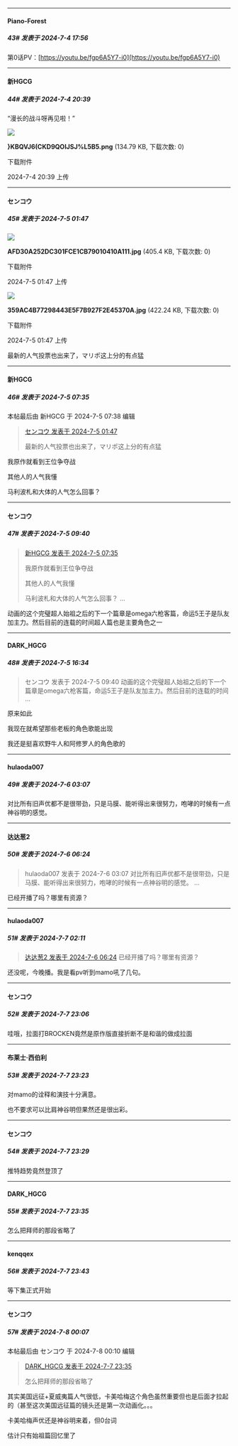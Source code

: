 ﻿
*****

####  Piano-Forest  
##### 43#       发表于 2024-7-4 17:56

第0话PV：[https://youtu.be/fgp6A5Y7-i0](https://youtu.be/fgp6A5Y7-i0)


*****

####  新HGCG  
##### 44#       发表于 2024-7-4 20:39

“漫长的战斗呀再见啦！”

<img src="https://img.saraba1st.com/forum/202407/04/203920ycf7n1f4zhiuhcu6.png" referrerpolicy="no-referrer">

<strong>}KBQVJ6(CKD9QOIJSJ%L5B5.png</strong> (134.79 KB, 下载次数: 0)

下载附件

2024-7-4 20:39 上传


*****

####  センコウ  
##### 45#       发表于 2024-7-5 01:47

<img src="https://img.saraba1st.com/forum/202407/05/014710d0lrb6klkkb8d0dd.jpg" referrerpolicy="no-referrer">

<strong>AFD30A252DC301FCE1CB79010410A111.jpg</strong> (405.4 KB, 下载次数: 0)

下载附件

2024-7-5 01:47 上传

<img src="https://img.saraba1st.com/forum/202407/05/014710wqeyo61ycohxjd65.jpg" referrerpolicy="no-referrer">

<strong>359AC4B77298443E5F7B927F2E45370A.jpg</strong> (422.24 KB, 下载次数: 0)

下载附件

2024-7-5 01:47 上传

最新的人气投票也出来了，マリポ这上分的有点猛


*****

####  新HGCG  
##### 46#       发表于 2024-7-5 07:35

 本帖最后由 新HGCG 于 2024-7-5 07:38 编辑 
<blockquote><a href="httphttps://bbs.saraba1st.com/2b/forum.php?mod=redirect&amp;goto=findpost&amp;pid=65485143&amp;ptid=2123956" target="_blank">センコウ 发表于 2024-7-5 01:47</a>

最新的人气投票也出来了，マリポ这上分的有点猛</blockquote>
我原作就看到王位争夺战

其他人的人气我懂

马利波札和大体的人气怎么回事？


*****

####  センコウ  
##### 47#       发表于 2024-7-5 09:40

<blockquote><a href="httphttps://bbs.saraba1st.com/2b/forum.php?mod=redirect&amp;goto=findpost&amp;pid=65485715&amp;ptid=2123956" target="_blank">新HGCG 发表于 2024-7-5 07:35</a>

我原作就看到王位争夺战

其他人的人气我懂

马利波札和大体的人气怎么回事？ ...</blockquote>
动画的这个完璧超人始祖之后的下一个篇章是omega六枪客篇，命运5王子是队友加主力。然后目前的连载的时间超人篇也是主要角色之一


*****

####  DARK_HGCG  
##### 48#       发表于 2024-7-5 16:34

<blockquote>センコウ 发表于 2024-7-5 09:40
动画的这个完璧超人始祖之后的下一个篇章是omega六枪客篇，命运5王子是队友加主力。然后目前的连载的时间 ...</blockquote>
原来如此

我现在就希望那些老板的角色歌能出现

我还是挺喜欢野牛人和阿修罗人的角色歌的


*****

####  hulaoda007  
##### 49#       发表于 2024-7-6 03:07

对比所有旧声优都不是很带劲，只是马膜、能听得出来很努力，咆哮的时候有一点神谷明的感觉。


*****

####  达达葱2  
##### 50#       发表于 2024-7-6 06:24

<blockquote>hulaoda007 发表于 2024-7-6 03:07
对比所有旧声优都不是很带劲，只是马膜、能听得出来很努力，咆哮的时候有一点神谷明的感觉。 ...</blockquote>
已经开播了吗？哪里有资源？


*****

####  hulaoda007  
##### 51#       发表于 2024-7-7 02:11

<blockquote><a href="httphttps://bbs.saraba1st.com/2b/forum.php?mod=redirect&amp;goto=findpost&amp;pid=65498870&amp;ptid=2123956" target="_blank">达达葱2 发表于 2024-7-6 06:24</a>
已经开播了吗？哪里有资源？</blockquote>
还没呢，今晚播。我是看pv听到mamo吼了几句。


*****

####  センコウ  
##### 52#       发表于 2024-7-7 23:06

哇哦，拉面打BROCKEN竟然是原作版直接折断不是和谐的做成拉面


*****

####  布莱士·西伯利  
##### 53#       发表于 2024-7-7 23:23

对mamo的诠释和演技十分满意。

也不要求可以比肩神谷明但果然还是很出彩。


*****

####  センコウ  
##### 54#       发表于 2024-7-7 23:29

推特趋势竟然登顶了


*****

####  DARK_HGCG  
##### 55#       发表于 2024-7-7 23:35

怎么把拜师的那段省略了


*****

####  kenqqex  
##### 56#       发表于 2024-7-7 23:43

等下集正式开始


*****

####  センコウ  
##### 57#       发表于 2024-7-8 00:07

 本帖最后由 センコウ 于 2024-7-8 00:10 编辑 

<blockquote><a href="httphttps://bbs.saraba1st.com/2b/forum.php?mod=redirect&amp;goto=findpost&amp;pid=65514705&amp;ptid=2123956" target="_blank">DARK_HGCG 发表于 2024-7-7 23:35</a>

怎么把拜师的那段省略了</blockquote>

其实美国远征+夏威夷篇人气很低，卡美哈梅这个角色虽然重要但也是后面才拉起的（甚至这次美国远征篇的镜头还是第一次动画化。。。

卡美哈梅声优还是神谷明来着，但0台词

估计只有始祖篇回忆里了

